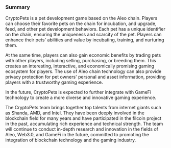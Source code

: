 ### Summary

CryptoPets is a pet development game based on the Aleo chain. Players can choose their favorite pets on the chain for incubation, and upgrade, feed, and other pet development behaviors. Each pet has a unique identifier on the chain, ensuring the uniqueness and scarcity of the pet. Players can enhance their pets' abilities and value by incubating, training, and nurturing them.

At the same time, players can also gain economic benefits by trading pets with other players, including selling, purchasing, or breeding them. This creates an interesting, interactive, and economically promising gaming ecosystem for players. The use of Aleo chain technology can also provide privacy protection for pet owners' personal and asset information, providing players with a trustworthy gaming experience.

In the future, CryptoPets is expected to further integrate with GameFi technology to create a more diverse and innovative gaming experience.

The CryptoPets team brings together top talents from internet giants such as Shanda, AMD, and Intel. They have been deeply involved in the blockchain field for many years and have participated in the filcoin project in the past, accumulating rich experience and technical strength. The team will continue to conduct in-depth research and innovation in the fields of Aleo, Web3.0, and GameFi in the future, committed to promoting the integration of blockchain technology and the gaming industry.
